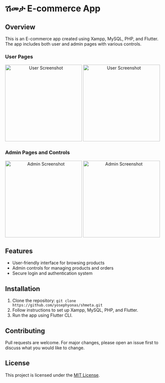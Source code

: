 # ሽመታ E-commerce App

## Overview
This is an E-commerce app created using Xampp, MySQL, PHP, and Flutter. The app includes both user and admin pages with various controls.


### User Pages
<div align="center">
  <img src="https://github.com/yosephyonas/shmeta/assets/101545038/ae6eb1dc-484b-47bc-8b52-899f56c562f1" alt="User Screenshot" width="250">
  <img src="https://github.com/yosephyonas/shmeta/assets/101545038/0f699138-db82-47e2-9eda-dfe322296fd8" alt="User Screenshot" width="250">
  <!-- Add more user screenshots here -->
</div>

### Admin Pages and Controls
<div align="center">
  <img src="https://github.com/yosephyonas/shmeta/assets/101545038/04a62205-6fd1-4e10-9071-a669f1d6f3a3" alt="Admin Screenshot" width="250">
  <img src="https://github.com/yosephyonas/shmeta/assets/101545038/44bbf5b1-5878-447e-b44e-68f169642a14" alt="Admin Screenshot" width="250">
  <!-- Add more admin screenshots here -->
</div>

## Features
- User-friendly interface for browsing products
- Admin controls for managing products and orders
- Secure login and authentication system

## Installation
1. Clone the repository: `git clone https://github.com/yosephyonas/shmeta.git`
2. Follow instructions to set up Xampp, MySQL, PHP, and Flutter.
3. Run the app using Flutter CLI.

## Contributing
Pull requests are welcome. For major changes, please open an issue first to discuss what you would like to change.

## License
This project is licensed under the [MIT License](LICENSE).
